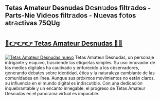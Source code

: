 ## Tetas Amateur Desnudas D𝚎sn𝚞dos filtr𝚊dos - Parts-Nie Vid𝚎os filtr𝚊dos - N𝚞evas f𝚘tos atr𝚊ctivas 75QUg

# <h2><a href="http://mb64pu.tromn.icu/?c=Tetas+Amateur+Desnudas">🔗👉👉👉 Tetas Amateur Desnudas 🔗🔗</a></h2>

[![Tetas Amateur Desnudas nuevo](https://i.imgur.com/pEAQMta.gif)](http://mb64pu.tromn.icu/?c=Tetas+Amateur+Desnudas)
Tetas Amateur Desnudas, un personaje intrigante y esquivo, trasciende las etiquetas simples. Su uso innovador de los medios digitales ha cautivado y enfurecido a los observadores, generando debates sobre identidad, ética y la naturaleza cambiante de las comunidades en línea. Aunque sus próximos movimientos no están claros, su influencia en el mundo digital es indiscutible. Con una dedicación inquebrantable y un encanto innegable, el progreso de Tetas Amateur Desnudas en el panorama virtual es imparable.
